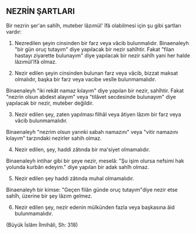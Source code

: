 ## NEZRİN ŞARTLARI

Bir nezrin şer'an sahîh, muteber lâzımül' îfâ olabilmesi için şu gibi şartları vardır:

1) Nezredilen şeyin cinsinden bir farz veya vâcib bulun­malıdır. Binaenaleyh "bir gün oruç tutayım" diye yapılacak bir nezir sahîhtir. Fakat "filan hastayı ziyarette bulunayım"
diye yapılacak bir nezir sahîh yani her halde lâzımül'îfâ ol­maz.

2) Nezir edilen şeyin cinsinden bulunan farz veya vâcib, bizzat maksat olmalıdır, başka bir farz veya vacibe vesîle bulunmamalıdır.

Binaenaleyh "iki rekât namaz kılayım" diye yapılan bir nezir, sahîhtir. Fakat "nezrin olsun abdest alayım" veya "ti­lâvet secdesinde bulunayım" diye yapılacak bir nezir, mute­ber değildir.

3) Nezir edilen şey, zaten yapılması filhâl veya âtiyen lâ­zım bir farz veya vâcib bulunmamalıdır.

Binaenaleyh "nezrim olsun yarınki sabah namazını" ve­ya "vitir namazını kılayım" tarzındaki nezirler sahih olmaz.

4) Nezir edilen, şey, haddi zâtında bir ma'siyet olmama­lıdır.

Binaenaleyh intihar gibi bir şeye nezir, meselâ: "Şu işim olursa nefsimi hak yolunda kurbân edeyim." diye yapılan bir adak sahîh olmaz.

5) Nezir edilen şey haddi zâtında muhal olmamalıdır.

Binaenaleyh bir kimse: "Geçen filân günde oruç tuta­yım"diye nezir etse sahîh, üzerine bir şey lâzım gelmez.

6) Nezir edilen şey, nezir edenin mülkünden fazla veya başkasına âid bulunmamalıdır.

(Büyük İslâm İlmihâli, Sh: 318)
